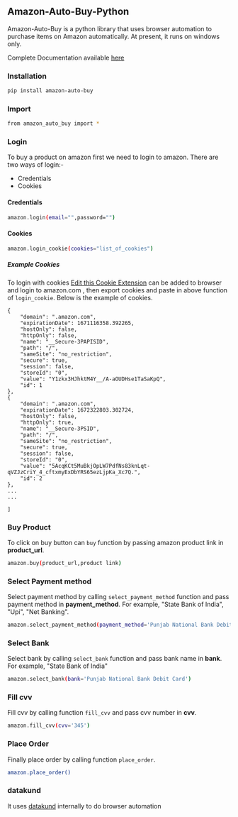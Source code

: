 ## Amazon-Auto-Buy-Python
Amazon-Auto-Buy is a python library that uses browser automation to purchase items on Amazon automatically. 
At present, it runs on windows only.

Complete Documentation available [here](https://amazon-api.datakund.com/en/latest/)

### Installation

```sh
pip install amazon-auto-buy
```

### Import

```sh
from amazon_auto_buy import *
```

### Login

To buy a product on amazon first we need to login to amazon. There are two ways of login:-
* Credentials
* Cookies

#### Credentials

```sh
amazon.login(email="",password="")
```

#### Cookies

```sh
amazon.login_cookie(cookies="list_of_cookies")
```

##### Example Cookies

To login with cookies [Edit this Cookie Extension](https://chrome.google.com/webstore/detail/editthiscookie/fngmhnnpilhplaeedifhccceomclgfbg?hl=en) can be added to browser and login to amazon.com , then export cookies and paste in above function of ``login_cookie``. Below is the example of cookies.

```[
{
    "domain": ".amazon.com",
    "expirationDate": 1671116358.392265,
    "hostOnly": false,
    "httpOnly": false,
    "name": "__Secure-3PAPISID",
    "path": "/",
    "sameSite": "no_restriction",
    "secure": true,
    "session": false,
    "storeId": "0",
    "value": "Y1zkx3HJhktM4Y__/A-aOUDHse1TaSaKpQ",
    "id": 1
},
{
    "domain": ".amazon.com",
    "expirationDate": 1672322803.302724,
    "hostOnly": false,
    "httpOnly": true,
    "name": "__Secure-3PSID",
    "path": "/",
    "sameSite": "no_restriction",
    "secure": true,
    "session": false,
    "storeId": "0",
    "value": "5AcqKCt5MuBkjOpLW7PdfNs83knLqt-qVZJzCriY_4_cftxmyExDbYRS65ezLjpKa_Xc7Q.",
    "id": 2
},
...
...

]
```

### Buy Product

To click on buy button can ``buy`` function by passing amazon product link in **product_url**.

```sh
amazon.buy(product_url,product link)
```

### Select Payment method

Select payment method by calling ``select_payment_method`` function and pass payment method in **payment_method**. For example, "State Bank of India", "Upi", "Net Banking".

```sh
amazon.select_payment_method(payment_method='Punjab National Bank Debit Card')
```

### Select Bank

Select bank by calling ``select_bank`` function and pass bank name in **bank**. For example, "State Bank of India"

```sh
amazon.select_bank(bank='Punjab National Bank Debit Card')
```

### Fill cvv

Fill cvv by calling function ``fill_cvv`` and pass cvv number in **cvv**.

```sh
amazon.fill_cvv(cvv='345')
```

### Place Order

Finally place order by calling function ``place_order``.

```sh
amazon.place_order()
```

### datakund
It uses [datakund](https://pypi.org/project/datakund/) internally to do browser automation
